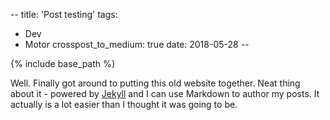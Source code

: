 --
title: 'Post testing'
tags:
- Dev
- Motor
crosspost_to_medium: true
date: 2018-05-28
--

{% include base_path %}

Well. Finally got around to putting this old website together. Neat thing about it - powered by [Jekyll](http://jekyllrb.com) and I can use Markdown to author my posts. It actually is a lot easier than I thought it was going to be.
